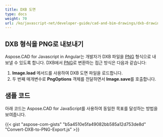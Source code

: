 ```yaml
---
title: DXB 도면
type: docs
weight: 70
url: /ko/javascript-net/developer-guide/cad-and-bim-drawings/dxb-drawings/
---
```


## **DXB 형식을 PNG로 내보내기**

Aspose.CAD for Javascript in Angular는 개발자가 DXB 파일을 [PNG](https://docs.fileformat.com/image/png/) 형식으로 내보낼 수 있도록 합니다.
DXB에서 [PNG](https://docs.fileformat.com/image/png/)로 변환하는 접근 방식은 다음과 같습니다:

1. **Image.load** 메서드를 사용하여 DXB 도면 파일을 로드합니다.
1. 두 번째 매개변수로 **PngOptions** 객체를 전달하면서 **Image.save**를 호출합니다.

## 샘플 코드

아래 코드는 Aspose.CAD for JavaScript를 사용하여 동일한 목표를 달성하는 방법을 보여줍니다.

{{< gist "aspose-com-gists" "b5a4510e5fa49082bb585a12d753de8d" "Convert-DXB-to-PNG-Export.js" >}}
